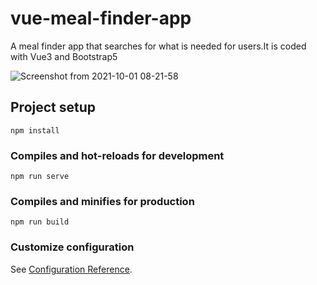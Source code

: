 # vue-meal-finder-app

A meal finder app that searches for what is needed for users.It is coded with Vue3 and Bootstrap5

![Screenshot from 2021-10-01 08-21-58](https://user-images.githubusercontent.com/67799995/135569579-d401e941-3f34-46a9-8558-5cabcd967f0b.png)

## Project setup
```
npm install
```

### Compiles and hot-reloads for development
```
npm run serve
```

### Compiles and minifies for production
```
npm run build
```

### Customize configuration
See [Configuration Reference](https://cli.vuejs.org/config/).
